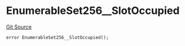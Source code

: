 # EnumerableSet256__SlotOccupied
[Git Source](https://github.com/ContractLabs/foundry-bountykinds-contract/blob/67e6855d3beabdf242cc0b51d9e53b087a5235b9/src/oz-custom/libraries/structs/EnumerableSet256.sol)


```solidity
error EnumerableSet256__SlotOccupied();
```

